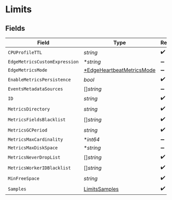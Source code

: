 # Limits


## Fields

| Field                                                                        | Type                                                                         | Required                                                                     | Description                                                                  |
| ---------------------------------------------------------------------------- | ---------------------------------------------------------------------------- | ---------------------------------------------------------------------------- | ---------------------------------------------------------------------------- |
| `CPUProfileTTL`                                                              | *string*                                                                     | :heavy_check_mark:                                                           | N/A                                                                          |
| `EdgeMetricsCustomExpression`                                                | **string*                                                                    | :heavy_minus_sign:                                                           | N/A                                                                          |
| `EdgeMetricsMode`                                                            | [*EdgeHeartbeatMetricsMode](../../models/shared/edgeheartbeatmetricsmode.md) | :heavy_minus_sign:                                                           | N/A                                                                          |
| `EnableMetricsPersistence`                                                   | *bool*                                                                       | :heavy_check_mark:                                                           | N/A                                                                          |
| `EventsMetadataSources`                                                      | []*string*                                                                   | :heavy_minus_sign:                                                           | N/A                                                                          |
| `ID`                                                                         | *string*                                                                     | :heavy_check_mark:                                                           | N/A                                                                          |
| `MetricsDirectory`                                                           | *string*                                                                     | :heavy_check_mark:                                                           | N/A                                                                          |
| `MetricsFieldsBlacklist`                                                     | []*string*                                                                   | :heavy_check_mark:                                                           | N/A                                                                          |
| `MetricsGCPeriod`                                                            | *string*                                                                     | :heavy_check_mark:                                                           | N/A                                                                          |
| `MetricsMaxCardinality`                                                      | **int64*                                                                     | :heavy_minus_sign:                                                           | N/A                                                                          |
| `MetricsMaxDiskSpace`                                                        | **string*                                                                    | :heavy_minus_sign:                                                           | N/A                                                                          |
| `MetricsNeverDropList`                                                       | []*string*                                                                   | :heavy_check_mark:                                                           | N/A                                                                          |
| `MetricsWorkerIDBlacklist`                                                   | []*string*                                                                   | :heavy_check_mark:                                                           | N/A                                                                          |
| `MinFreeSpace`                                                               | *string*                                                                     | :heavy_check_mark:                                                           | N/A                                                                          |
| `Samples`                                                                    | [LimitsSamples](../../models/shared/limitssamples.md)                        | :heavy_check_mark:                                                           | N/A                                                                          |